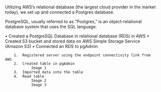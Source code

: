 Utilizing AWS’s relational database (the largest cloud provider in the market today), we set up and connected a Postgres database. 

PostgreSQL, usually referred to as “Postgres,” is an object-relational database system that uses the SQL language.  

•	Created a PostgreSQL Database in relational database (RDS) in AWS
•	Created S3 bucket and stored data on AWS Simple Storage Service (Amazon S3)
•	Connected an RDS to pgAdmin

		1.	Registered server using the endpoint connectivity link from AWS
		2.	Created table in pgAdmin 
				Image 1
		3.	Imported data into the table
		4.	Read table 
				Image 2
				Image 3





